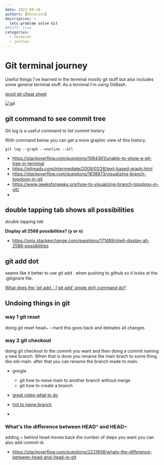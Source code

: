 ```yaml
---
date: 2022-09-10
authors: [Þórarinn]
description: >
  lets problem solve Git
#draft: true
categories:
  - terminal
  - journey
---
```


# Git terminal journey

 Useful things I've learned in the terminal mostly git stuff but also includes some general terminal stuff. As a terminal I'm using GitBash.

[good git cheat sheet](https://wizardzines.com/git-cheat-sheet.pdf)

![git](https://upload.wikimedia.org/wikipedia/commons/thumb/0/05/0_%27Reuzen%27_Git%27_-_Enseigne_peinte_en_bois_-_Cassel_%28Nord%29_2.jpg/960px-0_%27Reuzen%27_Git%27_-_Enseigne_peinte_en_bois_-_Cassel_%28Nord%29_2.jpg)

<!-- more -->

## git command to see commit tree

Git log is a useful command to list commit history

With command below you can get a more graphic view of this history.

 ``git log --graph --oneline --all``

 - https://stackoverflow.com/questions/1064361/unable-to-show-a-git-tree-in-terminal
 - https://gitready.com/intermediate/2009/01/26/text-based-graph.html
 - https://stackoverflow.com/questions/1838873/visualizing-branch-topology-in-git
 - https://www.geeksforgeeks.org/how-to-visualizing-branch-topology-in-git/
 - 

## double tapping tab shows all possibilities

*double tapping tab*

 **Display all 2588 possibilities? (y or n)**

- https://unix.stackexchange.com/questions/171489/shell-display-all-2588-possibilities


## git add dot

 seams like it better to use git add . when pushing to github so it looks at the .gitignore file.

 [What does the 'git add .' ('git add' single dot) command do?](https://stackoverflow.com/questions/16969768/what-does-the-git-add-git-add-single-dot-command-do)
 

## Undoing things in git

### way 1 git reset

doing git reset head~<nr steps> --hard this goes back and deleates all changes

### way 2 git checkout

doing git checkout to the commit you want and then doing a commit naming a new branch. When that is done you rename the main brach to some thing like old-main.
after that you can rename the branch made to main.

- google
  - git how to move main to another branch without merge
  - git how to create a branch

- [great video what to do](https://www.youtube.com/watch?v=H2DuJNWbqLw)
- [hot to name branch](https://stackoverflow.com/questions/74574422/git-how-move-main-branch-to-another-branch-and-clean-the-main-branch)
- 


### What's the difference between HEAD^ and HEAD~

adding ~ behind head moves back the number of steps you want you can also add commit id.

- https://stackoverflow.com/questions/2221658/whats-the-difference-between-head-and-head-in-git
